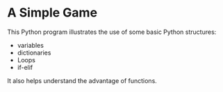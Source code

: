 # A Simple Game

This Python program illustrates the use of some basic Python structures:

* variables
* dictionaries
* Loops
* if-elif

It also helps understand the advantage of functions.
